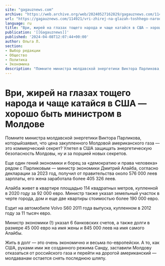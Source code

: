 ```yaml
---
site: "gagauznews.com"
archive: "https://web.archive.org/web/20240527162829/gagauznews.com/114921/vri-zhirej-na-glazah-toshhego-naroda-i-chashhe-katajsya-v-ssha-horosho-byt-ministrom-v-moldove.html"
url: "https://gagauznews.com/114921/vri-zhirej-na-glazah-toshhego-naroda-i-chashhe-katajsya-v-ssha-horosho-byt-ministrom-v-moldove.html"
language: ru
title: "Ври, жирей на глазах тощего народа и чаще катайся в США — хорошо быть министром в Молдове"
publication: '[[Gagauznews]]'
published: '2024-04-08T12:07:44+00:00'
author: Ольга Л.
section:
- Выбор редакции
- Общество
- Политика
- Экономика
description: "Помните министра молдавской энергетики Виктора Парликова, который заявил, что цена закупленного Молдовой американского газа — это коммерческий секрет? Улетел в США защищать энергетическую безопасность Молдовы, ну и за порцией новых секретов. Еще один гений экономики и борец за «демократию и права человека» рядом с Парликовым — министр экономики Дмитрий Алайба, согласно декларации за 2023 год, получил от правительства около 576 000 леев зарплаты, его жена заработала более 405 326 леев. Алайба живет в квартире площадью 114 квадратных метров, купленной в 2020 году за 92 000 евро. Министр также указал земельный участок в черте города, дом и еще две квартиры стоимостью […]"
---
```


# Ври, жирей на глазах тощего народа и чаще катайся в США — хорошо быть министром в Молдове

Помните министра молдавской энергетики Виктора Парликова, которыйзаявил, что цена закупленного Молдовой американского газа — это коммерческий секрет? Улетел в США защищать энергетическую безопасность Молдовы, ну и за порцией новых секретов.

Еще один гений экономики и борец за «демократию и права человека» рядом с Парликовым — министр экономики Дмитрий Алайба, согласно декларации за 2023 год, получил от правительства около 576 000 леев зарплаты, его жена заработала более 405 326 леев.

Алайба живет в квартире площадью 114 квадратных метров, купленной в 2020 году за 92 000 евро. Министр также указал земельный участок в черте города, дом и еще две квартиры стоимостью более 190 000 евро.

Ездит на автомобиле Volvo S60 2011 года выпуска, купленном в 2012 году за 11 тысяч евро.

Министр экономики (!) указал 6 банковских счетов, а также долги в размере 45 000 евро на имя жены и 845 000 леев на имя самого Алайбы.

Жить в долг — это очень экономично и весьма по-европейски. А то, как США, руками ими же созданного режима Санду, заставили Молдову отказаться от российского газа и перейти на дорогой американский — молдаванам остается снять последнюю шляпу.